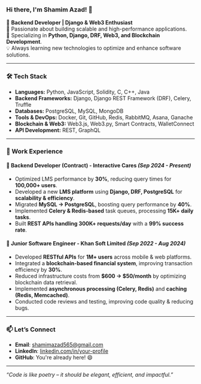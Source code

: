 ### Hi there, I'm Shamim Azad! 👋

🚀 **Backend Developer | Django & Web3 Enthusiast**  
🎯 Passionate about building scalable and high-performance applications.  
📌 Specializing in **Python, Django, DRF, Web3, and Blockchain Development**.  
💡 Always learning new technologies to optimize and enhance software solutions.  

---

### 🛠 Tech Stack

- **Languages:** Python, JavaScript, Solidity, C, C++, Java
- **Backend Frameworks:** Django, Django REST Framework (DRF), Celery, Truffle
- **Databases:** PostgreSQL, MySQL, MongoDB
- **Tools & DevOps:** Docker, Git, GitHub, Redis, RabbitMQ, Asana, Ganache
- **Blockchain & Web3:** Web3.js, Web3.py, Smart Contracts, WalletConnect
- **API Development:** REST, GraphQL

---

### 💼 Work Experience

#### 🏢 **Backend Developer (Contract) - Interactive Cares** *(Sep 2024 - Present)*  
- Optimized LMS performance by **30%**, reducing query times for **100,000+ users**.
- Developed a new **LMS platform** using **Django, DRF, PostgreSQL** for **scalability & efficiency**.
- Migrated **MySQL → PostgreSQL**, boosting query performance by **40%**.
- Implemented **Celery & Redis-based** task queues, processing **15K+ daily tasks**.
- Built **REST APIs handling 300K+ requests/day** with a **99% success rate**.

#### 🏢 **Junior Software Engineer - Khan Soft Limited** *(Sep 2022 - Aug 2024)*  
- Developed **RESTful APIs** for **1M+ users** across mobile & web platforms.
- Integrated a **blockchain-based financial system**, improving transaction efficiency by **30%**.
- Reduced infrastructure costs from **$600 → $50/month** by optimizing blockchain data retrieval.
- Implemented **asynchronous processing (Celery, Redis)** and **caching (Redis, Memcached)**.
- Conducted code reviews and testing, improving code quality & reducing bugs.

---

### 📫 Let’s Connect  
- **Email**: [shamimazad565@gmail.com](mailto:shamimazad565@gmail.com)  
- **LinkedIn**: [linkedin.com/in/your-profile](https://linkedin.com/in/shamim565)  
- **GitHub**: You're already here! 😄  

---


*“Code is like poetry – it should be elegant, efficient, and impactful.”*

